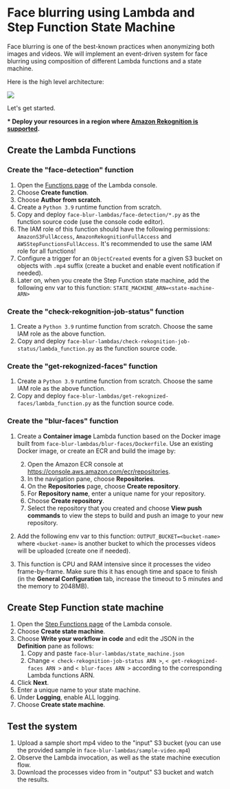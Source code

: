 # Face blurring using Lambda and Step Function State Machine

Face blurring is one of the best-known practices when anonymizing both images and videos.
We will implement an event-driven system for face blurring using composition of different Lambda functions and a state machine.

Here is the high level architecture:

![](https://d2908q01vomqb2.cloudfront.net/f1f836cb4ea6efb2a0b1b99f41ad8b103eff4b59/2022/01/06/ML-5902-image005-new.png)

Let's get started.

**\* Deploy your resources in a region where [Amazon Rekognition is supported](https://docs.aws.amazon.com/general/latest/gr/rekognition.html).**

## Create the Lambda Functions

### Create the "face-detection" function

1. Open the [Functions page](https://console.aws.amazon.com/lambda/home#/functions) of the Lambda console\.
2. Choose **Create function**\.
3. Choose **Author from scratch**.
4. Create a `Python 3.9` runtime function from scratch.
5. Copy and deploy `face-blur-lambdas/face-detection/*.py` as the function source code (use the console code editor).
6. The IAM role of this function should have the following permissions: `AmazonS3FullAccess`, `AmazonRekognitionFullAccess` and `AWSStepFunctionsFullAccess`. It's recommended to use the same IAM role for all functions!
7. Configure a trigger for an `ObjectCreated` events for a given S3 bucket on objects with `.mp4` suffix (create a bucket and enable event notification if needed).
8. Later on, when you create the Step Function state machine, add the following env var to this function: 
   `STATE_MACHINE_ARN=<state-machine-ARN>`

### Create the "check-rekognition-job-status" function

1. Create a `Python 3.9` runtime function from scratch. Choose the same IAM role as the above function.
2. Copy and deploy `face-blur-lambdas/check-rekognition-job-status/lambda_function.py` as the function source code.

### Create the "get-rekognized-faces" function

1. Create a `Python 3.9` runtime function from scratch. Choose the same IAM role as the above function.
2. Copy and deploy `face-blur-lambdas/get-rekognized-faces/lambda_function.py` as the function source code.

### Create the "blur-faces" function

1. Create a **Container image** Lambda function based on the Docker image built from `face-blur-lambdas/blur-faces/Dockerfile`. Use an existing Docker image, or create an ECR and build the image by:

   2. Open the Amazon ECR console at [https://console\.aws\.amazon\.com/ecr/repositories](https://console.aws.amazon.com/ecr/repositories).
   3. In the navigation pane, choose **Repositories**\.
   4. On the **Repositories** page, choose **Create repository**\.
   5. For **Repository name**, enter a unique name for your repository\.
   6. Choose **Create repository**\.
   7. Select the repository that you created and choose **View push commands** to view the steps to build and push an image to your new repository\.

2. Add the following env var to this function:
   `OUTPUT_BUCKET=<bucket-name>` where `<bucket-name>` is another bucket to which the processes videos will be uploaded (create one if needed).
3. This function is CPU and RAM intensive since it processes the video frame-by-frame. Make sure this it has enough time and space to finish (in the **General Configuration** tab, increase the timeout to 5 minutes and the memory to 2048MB). 


## Create Step Function state machine

1. Open the [Step Functions page](https://console.aws.amazon.com/lambda/home#/stepfunctions) of the Lambda console\.
2. Choose **Create state machine**.
3. Choose **Write your workflow in code** and edit the JSON in the **Definition** pane as follows:
   1. Copy and paste `face-blur-lambdas/state_machine.json`
   2. Change `< check-rekognition-job-status ARN >`, `< get-rekognized-faces ARN >` and `< blur-faces ARN >` according to the corresponding Lambda functions ARN.
4. Click **Next**.
5. Enter a unique name to your state machine.
6. Under **Logging**, enable ALL logging.
7. Choose **Create state machine**.

## Test the system
1. Upload a sample short mp4 video to the "input" S3 bucket (you can use the provided sample in `face-blur-lambdas/sample-video.mp4`)
2. Observe the Lambda invocation, as well as the state machine execution flow.
3. Download the processes video from in "output" S3 bucket and watch the results.

